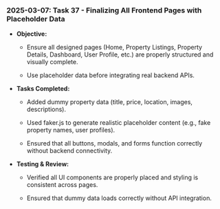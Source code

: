 ### 2025-03-07: Task 37 - Finalizing All Frontend Pages with Placeholder Data

* **Objective:**

    * Ensure all designed pages (Home, Property Listings, Property Details, Dashboard, User Profile, etc.) are properly structured and visually complete.

    * Use placeholder data before integrating real backend APIs.

* **Tasks Completed:**

    * Added dummy property data (title, price, location, images, descriptions).

    * Used faker.js to generate realistic placeholder content (e.g., fake property names, user profiles).

    * Ensured that all buttons, modals, and forms function correctly without backend connectivity.

* **Testing & Review:**

    * Verified all UI components are properly placed and styling is consistent across pages.

    * Ensured that dummy data loads correctly without API integration.